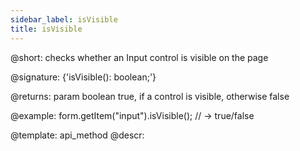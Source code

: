 ```yaml
---
sidebar_label: isVisible
title: isVisible
---          
```


@short: checks whether an Input control is visible on the page

@signature: {'isVisible(): boolean;'}

@returns:
param   boolean     true, if a control is visible, otherwise false


@example:
form.getItem("input").isVisible(); 
// -> true/false

@template: api_method
@descr:


